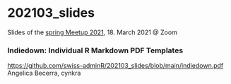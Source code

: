 # 202103_slides

Slides of the [spring Meetup 2021](https://www.meetup.com/de-DE/adminR/events/276327919/), 18. March 2021 @ Zoom

### Indiedown: Individual R Markdown PDF Templates
https://github.com/swiss-adminR/202103_slides/blob/main/indiedown.pdf
Angelica Becerra, cynkra
